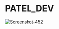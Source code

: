 # PATEL_DEV
<a href="">
<img src="https://i.ibb.co/tphNKnT/Screenshot-452.png" alt="Screenshot-452" border="0">
</a>
